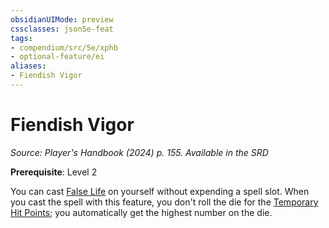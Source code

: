 ```yaml
---
obsidianUIMode: preview
cssclasses: json5e-feat
tags:
- compendium/src/5e/xphb
- optional-feature/ei
aliases:
- Fiendish Vigor
---
```

# Fiendish Vigor
*Source: Player's Handbook (2024) p. 155. Available in the <span title='Systems Reference Document (5.2)'>SRD</span>*  

**Prerequisite**: Level 2

You can cast [False Life](/3-Mechanics/CLI/spells/false-life-xphb.md) on yourself without expending a spell slot. When you cast the spell with this feature, you don't roll the die for the [Temporary Hit Points](/3-Mechanics/CLI/variant-rules/temporary-hit-points-xphb.md); you automatically get the highest number on the die.